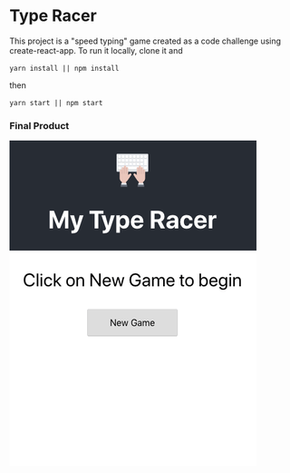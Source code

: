 Type Racer
=====================

This project is a "speed typing" game created as a code challenge using create-react-app.
To run it locally, clone it and 
```
yarn install || npm install
```
then
```
yarn start || npm start
```
### Final Product

![game_demo](/public/screenshots/game_demo.gif)